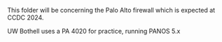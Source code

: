 This folder will be concerning the Palo Alto firewall which is expected at CCDC 2024.

UW Bothell uses a PA 4020 for practice, running PANOS 5.x

